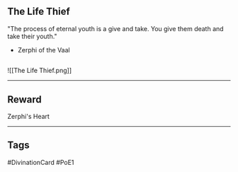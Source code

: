 ## The Life Thief
"The process of eternal youth is a give and take. You give them death and take their youth."
- Zerphi of the Vaal
## 
![[The Life Thief.png]]

---
## Reward
Zerphi's Heart

---
## Tags
#DivinationCard
#PoE1